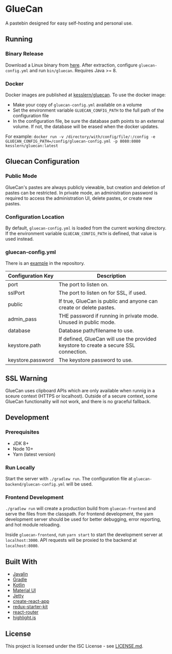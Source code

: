 # GlueCan

A pastebin designed for easy self-hosting and personal use.

## Running

### Binary Release

Download a Linux binary from [here](https://github.com/kesslern/gluecan/releases). After extraction, configure `gluecan-config.yml` and run `bin/gluecan`. Requires Java >= 8.

### Docker

Docker images are published at [kesslern/gluecan](https://cloud.docker.com/repository/docker/kesslern/gluecan). To use the docker image:

- Make your copy of `gluecan-config.yml` available on a volume
- Set the environment variable `GLUECAN_CONFIG_PATH` to the full path of the configuration file
- In the configuration file, be sure the database path points to an external volume. If not, the database will be erased when the docker updates.

For example: `docker run -v /directory/with/config/file/:/config -e GLUECAN_CONFIG_PATH=/config/gluecan-config.yml -p 8080:8080 kesslern/gluecan:latest`

## Gluecan Configuration

### Public Mode

GlueCan's pastes are always publicly viewable, but creation and deletion of pastes can be restricted. In private mode, an administration password is required to access the administration UI, delete pastes, or create new pastes.

### Configuration Location

By default, `gluecan-config.yml` is loaded from the current working directory. If the environment variable `GLUECAN_CONFIG_PATH` is defined, that value is used instead.

### gluecan-config.yml

There is an [example](../blob/master/gluecan-backend/gluecan-config.yml) in the repository.

| Configuration Key | Description                                                                           |
| ----------------- | ------------------------------------------------------------------------------------- |
| port              | The port to listen on.                                                                |
| sslPort           | The port to listen on for SSL, if used.                                               |
| public            | If true, GlueCan is public and anyone can create or delete pastes.                    |
| admin_pass        | THE password if running in private mode. Unused in public mode.                       |
| database          | Database path/filename to use.                                                        |
| keystore.path     | If defined, GlueCan will use the provided keystore to create a secure SSL connection. |
| keystore.password | The keystore password to use.                                                         |

## SSL Warning

GlueCan uses clipboard APIs which are only available when runnig in a sceure context (HTTPS or localhost). Outside of a secure context, some GlueCan functionality will not work, and there is no graceful fallback.

## Development

### Prerequisites

- JDK 8+
- Node 10+
- Yarn (latest version)

### Run Locally

Start the server with `./gradlew run`. The configuration file at `gluecan-backend/gluecan-config.yml` will be used.

### Frontend Development

`./gradlew run` will create a production build from `gluecan-frontend` and serve the files from the classpath. For frontend development, the yarn development server should be used for better debugging, error reporting, and hot module reloading.

Inside `gluecan-frontend`, run `yarn start` to start the development server at `localhost:3000`. API requests will be proxied to the backend at `localhost:8080`.

## Built With

- [Javalin](https://javalin.io/)
- [Gradle](https://gradle.org/)
- [Kotlin](https://kotlinlang.org/)
- [Material UI](https://material-ui.com/)
- [Jetty](https://www.eclipse.org/jetty/)
- [create-react-app](https://github.com/facebook/create-react-app)
- [redux-starter-kit](https://redux-starter-kit.js.org/)
- [react-router](https://reacttraining.com/react-router/)
- [highlight.js](https://highlightjs.org/)

## License

This project is licensed under the ISC License - see [LICENSE.md](LICENSE.md).
